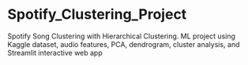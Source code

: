# Spotify_Clustering_Project
Spotify Song Clustering with Hierarchical Clustering. ML project using Kaggle dataset, audio features, PCA, dendrogram, cluster analysis, and Streamlit interactive web app
